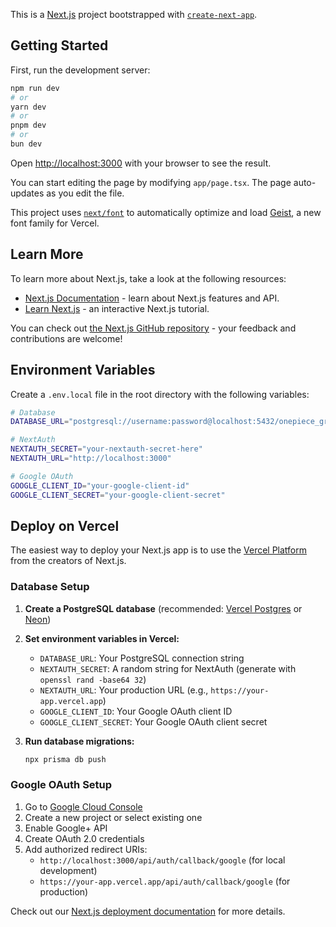 This is a [Next.js](https://nextjs.org) project bootstrapped with [`create-next-app`](https://nextjs.org/docs/app/api-reference/cli/create-next-app).

## Getting Started

First, run the development server:

```bash
npm run dev
# or
yarn dev
# or
pnpm dev
# or
bun dev
```

Open [http://localhost:3000](http://localhost:3000) with your browser to see the result.

You can start editing the page by modifying `app/page.tsx`. The page auto-updates as you edit the file.

This project uses [`next/font`](https://nextjs.org/docs/app/building-your-application/optimizing/fonts) to automatically optimize and load [Geist](https://vercel.com/font), a new font family for Vercel.

## Learn More

To learn more about Next.js, take a look at the following resources:

- [Next.js Documentation](https://nextjs.org/docs) - learn about Next.js features and API.
- [Learn Next.js](https://nextjs.org/learn) - an interactive Next.js tutorial.

You can check out [the Next.js GitHub repository](https://github.com/vercel/next.js) - your feedback and contributions are welcome!

## Environment Variables

Create a `.env.local` file in the root directory with the following variables:

```bash
# Database
DATABASE_URL="postgresql://username:password@localhost:5432/onepiece_grid"

# NextAuth
NEXTAUTH_SECRET="your-nextauth-secret-here"
NEXTAUTH_URL="http://localhost:3000"

# Google OAuth
GOOGLE_CLIENT_ID="your-google-client-id"
GOOGLE_CLIENT_SECRET="your-google-client-secret"
```

## Deploy on Vercel

The easiest way to deploy your Next.js app is to use the [Vercel Platform](https://vercel.com/new?utm_medium=default-template&filter=next.js&utm_source=create-next-app&utm_campaign=create-next-app-readme) from the creators of Next.js.

### Database Setup

1. **Create a PostgreSQL database** (recommended: [Vercel Postgres](https://vercel.com/docs/storage/vercel-postgres) or [Neon](https://neon.tech))

2. **Set environment variables in Vercel:**
   - `DATABASE_URL`: Your PostgreSQL connection string
   - `NEXTAUTH_SECRET`: A random string for NextAuth (generate with `openssl rand -base64 32`)
   - `NEXTAUTH_URL`: Your production URL (e.g., `https://your-app.vercel.app`)
   - `GOOGLE_CLIENT_ID`: Your Google OAuth client ID
   - `GOOGLE_CLIENT_SECRET`: Your Google OAuth client secret

3. **Run database migrations:**
   ```bash
   npx prisma db push
   ```

### Google OAuth Setup

1. Go to [Google Cloud Console](https://console.cloud.google.com/)
2. Create a new project or select existing one
3. Enable Google+ API
4. Create OAuth 2.0 credentials
5. Add authorized redirect URIs:
   - `http://localhost:3000/api/auth/callback/google` (for local development)
   - `https://your-app.vercel.app/api/auth/callback/google` (for production)

Check out our [Next.js deployment documentation](https://nextjs.org/docs/app/building-your-application/deploying) for more details.
